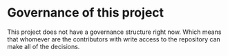 # Governance of this project

This project does not have a governance structure right now. Which means that whomever are the contributors with write access to the repository can make all of the decisions.
